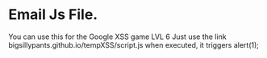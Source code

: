 # Email Js File. 
You can use this for the Google XSS game LVL 6 
Just use the link bigsillypants.github.io/tempXSS/script.js
when executed, it triggers alert(1);

